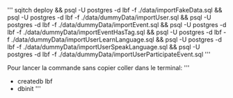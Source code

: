 '''
sqitch deploy &&
psql -U postgres -d lbf -f ./data/importFakeData.sql && 
psql -U postgres -d lbf -f ./data/dummyData/importUser.sql && 
psql -U postgres -d lbf -f ./data/dummyData/importEvent.sql && 
psql -U postgres -d lbf -f ./data/dummyData/importEventHasTag.sql && 
psql -U postgres -d lbf -f ./data/dummyData/importUserLearnLanguage.sql && 
psql -U postgres -d lbf -f ./data/dummyData/importUserSpeakLanguage.sql && 
psql -U postgres -d lbf -f ./data/dummyData/importUserParticipateEvent.sql
'''

Pour lancer la commande sans copier coller dans le terminal:
'''
- createdb lbf
- dbinit
'''